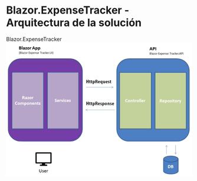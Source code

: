 # Blazor.ExpenseTracker - Arquitectura de la solución
Blazor.ExpenseTracker
![Arquitectura](https://github.com/tresvi/Blazor.ExpenseTracker/blob/main/Arquitectura.PNG?raw=true)

